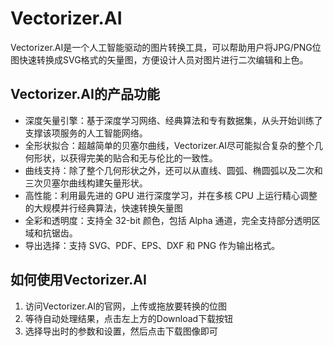 # Vectorizer.AI

Vectorizer.AI是一个人工智能驱动的图片转换工具，可以帮助用户将JPG/PNG位图快速转换成SVG格式的矢量图，方便设计人员对图片进行二次编辑和上色。
<h2>Vectorizer.AI的产品功能</h2>
<ul>
 	<li>深度矢量引擎：基于深度学习网络、经典算法和专有数据集，从头开始训练了支撑该项服务的人工智能网络。</li>
 	<li>全形状拟合：超越简单的贝塞尔曲线，Vectorizer.AI尽可能拟合复杂的整个几何形状，以获得完美的贴合和无与伦比的一致性。</li>
 	<li>曲线支持：除了整个几何形状之外，还可以从直线、圆弧、椭圆弧以及二次和三次贝塞尔曲线构建矢量形状。</li>
 	<li>高性能：利用最先进的 GPU 进行深度学习，并在多核 CPU 上运行精心调整的大规模并行经典算法，快速转换矢量图</li>
 	<li>全彩和透明度：支持全 32-bit 颜色，包括 Alpha 通道，完全支持部分透明区域和抗锯齿。</li>
 	<li>导出选择：支持 SVG、PDF、EPS、DXF 和 PNG 作为输出格式。</li>
</ul>
<h2>如何使用Vectorizer.AI</h2>
<ol>
 	<li>访问Vectorizer.AI的官网，上传或拖放要转换的位图</li>
 	<li>等待自动处理结果，点击左上方的Download下载按钮</li>
 	<li>选择导出时的参数和设置，然后点击下载图像即可</li>
</ol>